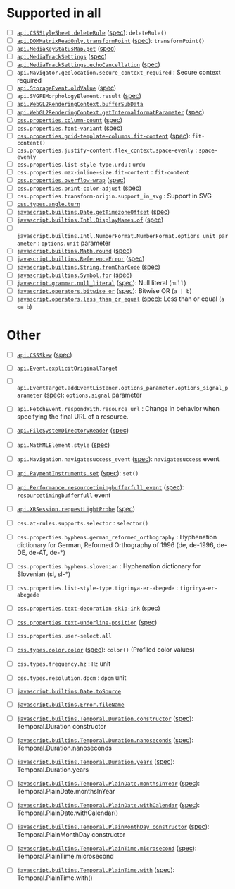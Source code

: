 # Supported in all

* [ ] [`api.CSSStyleSheet.deleteRule`](https://developer.mozilla.org/docs/Web/API/CSSStyleSheet/deleteRule) ([spec](https://drafts.csswg.org/cssom/#dom-cssstylesheet-deleterule)): <code>deleteRule()</code>
* [ ] [`api.DOMMatrixReadOnly.transformPoint`](https://developer.mozilla.org/docs/Web/API/DOMMatrixReadOnly/transformPoint) ([spec](https://drafts.fxtf.org/geometry/#dom-dommatrixreadonly-transformpoint)): <code>transformPoint()</code>
* [ ] [`api.MediaKeyStatusMap.get`](https://developer.mozilla.org/docs/Web/API/MediaKeyStatusMap/get) ([spec](https://w3c.github.io/encrypted-media/#dom-mediakeystatusmap-get))
* [ ] [`api.MediaTrackSettings`](https://developer.mozilla.org/docs/Web/API/MediaTrackSettings) ([spec](https://w3c.github.io/mediacapture-main/#media-track-settings,https://w3c.github.io/mediacapture-screen-share/#extensions-to-mediatracksettings))
* [ ] [`api.MediaTrackSettings.echoCancellation`](https://developer.mozilla.org/docs/Web/API/MediaTrackSettings/echoCancellation) ([spec](https://w3c.github.io/mediacapture-main/#dom-mediatracksettings-echocancellation))
* [ ] `api.Navigator.geolocation.secure_context_required` : Secure context required
* [ ] [`api.StorageEvent.oldValue`](https://developer.mozilla.org/docs/Web/API/StorageEvent/oldValue) ([spec](https://html.spec.whatwg.org/multipage/webstorage.html#dom-storageevent-oldvalue-dev))
* [ ] `api.SVGFEMorphologyElement.result` ([spec](https://drafts.fxtf.org/filter-effects/#dom-svgfilterprimitivestandardattributes-result))
* [ ] [`api.WebGL2RenderingContext.bufferSubData`](https://developer.mozilla.org/docs/Web/API/WebGL2RenderingContext/bufferSubData)
* [ ] [`api.WebGL2RenderingContext.getInternalformatParameter`](https://developer.mozilla.org/docs/Web/API/WebGL2RenderingContext/getInternalformatParameter) ([spec](https://www.khronos.org/registry/webgl/specs/latest/2.0/#3.7.5))
* [ ] [`css.properties.column-count`](https://developer.mozilla.org/docs/Web/CSS/column-count) ([spec](https://drafts.csswg.org/css-multicol/#cc))
* [ ] [`css.properties.font-variant`](https://developer.mozilla.org/docs/Web/CSS/font-variant) ([spec](https://drafts.csswg.org/css-fonts/#font-variant-prop))
* [ ] [`css.properties.grid-template-columns.fit-content`](https://developer.mozilla.org/docs/Web/CSS/fit-content) ([spec](https://drafts.csswg.org/css-sizing-4/#sizing-values)): <code>fit-content()</code>
* [ ] `css.properties.justify-content.flex_context.space-evenly` : <code>space-evenly</code>
* [ ] `css.properties.list-style-type.urdu` : <code>urdu</code>
* [ ] `css.properties.max-inline-size.fit-content` : <code>fit-content</code>
* [ ] [`css.properties.overflow-wrap`](https://developer.mozilla.org/docs/Web/CSS/overflow-wrap) ([spec](https://drafts.csswg.org/css-text/#overflow-wrap-property))
* [ ] [`css.properties.print-color-adjust`](https://developer.mozilla.org/docs/Web/CSS/print-color-adjust) ([spec](https://drafts.csswg.org/css-color-adjust/#propdef-print-color-adjust))
* [ ] `css.properties.transform-origin.support_in_svg` : Support in SVG
* [ ] [`css.types.angle.turn`](https://developer.mozilla.org/docs/Web/CSS/angle#turn)
* [ ] [`javascript.builtins.Date.getTimezoneOffset`](https://developer.mozilla.org/docs/Web/JavaScript/Reference/Global_Objects/Date/getTimezoneOffset) ([spec](https://tc39.es/ecma262/multipage/numbers-and-dates.html#sec-date.prototype.gettimezoneoffset))
* [ ] [`javascript.builtins.Intl.DisplayNames.of`](https://developer.mozilla.org/docs/Web/JavaScript/Reference/Global_Objects/Intl/DisplayNames/of) ([spec](https://tc39.es/ecma402/#sec-Intl.DisplayNames.prototype.of))
* [ ] `javascript.builtins.Intl.NumberFormat.NumberFormat.options_unit_parameter` : <code>options.unit</code> parameter
* [ ] [`javascript.builtins.Math.round`](https://developer.mozilla.org/docs/Web/JavaScript/Reference/Global_Objects/Math/round) ([spec](https://tc39.es/ecma262/multipage/numbers-and-dates.html#sec-math.round))
* [ ] [`javascript.builtins.ReferenceError`](https://developer.mozilla.org/docs/Web/JavaScript/Reference/Global_Objects/ReferenceError) ([spec](https://tc39.es/ecma262/multipage/fundamental-objects.html#sec-native-error-types-used-in-this-standard-referenceerror))
* [ ] [`javascript.builtins.String.fromCharCode`](https://developer.mozilla.org/docs/Web/JavaScript/Reference/Global_Objects/String/fromCharCode) ([spec](https://tc39.es/ecma262/multipage/text-processing.html#sec-string.fromcharcode))
* [ ] [`javascript.builtins.Symbol.for`](https://developer.mozilla.org/docs/Web/JavaScript/Reference/Global_Objects/Symbol/for) ([spec](https://tc39.es/ecma262/multipage/fundamental-objects.html#sec-symbol.for))
* [ ] [`javascript.grammar.null_literal`](https://developer.mozilla.org/docs/Web/JavaScript/Reference/Lexical_grammar#Null_literal) ([spec](https://tc39.es/ecma262/multipage/ecmascript-language-lexical-grammar.html#sec-null-literals)): Null literal (<code>null</code>)
* [ ] [`javascript.operators.bitwise_or`](https://developer.mozilla.org/docs/Web/JavaScript/Reference/Operators/Bitwise_OR) ([spec](https://tc39.es/ecma262/multipage/ecmascript-language-expressions.html#prod-BitwiseORExpression)): Bitwise OR (<code>a | b</code>)
* [ ] [`javascript.operators.less_than_or_equal`](https://developer.mozilla.org/docs/Web/JavaScript/Reference/Operators/Less_than_or_equal) ([spec](https://tc39.es/ecma262/multipage/ecmascript-language-expressions.html#sec-relational-operators)): Less than or equal (<code>a &lt;= b</code>)

# Other

* [ ] [`api.CSSSkew`](https://developer.mozilla.org/docs/Web/API/CSSSkew) ([spec](https://drafts.css-houdini.org/css-typed-om/#cssskew))
* [ ] [`api.Event.explicitOriginalTarget`](https://developer.mozilla.org/docs/Web/API/Event/explicitOriginalTarget)
* [ ] `api.EventTarget.addEventListener.options_parameter.options_signal_parameter` ([spec](https://dom.spec.whatwg.org/#dom-addeventlisteneroptions-signal)): <code>options.signal</code> parameter
* [ ] `api.FetchEvent.respondWith.resource_url` : Change in behavior when specifying the final URL of a resource.
* [ ] [`api.FileSystemDirectoryReader`](https://developer.mozilla.org/docs/Web/API/FileSystemDirectoryReader) ([spec](https://wicg.github.io/entries-api/#api-directoryreader))
* [ ] `api.MathMLElement.style` ([spec](https://drafts.csswg.org/cssom/#dom-elementcssinlinestyle-style))
* [ ] `api.Navigation.navigatesuccess_event` ([spec](https://wicg.github.io/navigation-api/#dom-navigation-onnavigatesuccess)): <code>navigatesuccess</code> event
* [ ] [`api.PaymentInstruments.set`](https://developer.mozilla.org/docs/Web/API/PaymentInstruments/set) ([spec](https://w3c.github.io/payment-handler/#dom-paymentinstruments-set)): <code>set()</code>
* [ ] [`api.Performance.resourcetimingbufferfull_event`](https://developer.mozilla.org/docs/Web/API/Performance/resourcetimingbufferfull_event) ([spec](https://w3c.github.io/resource-timing/#dom-performance-onresourcetimingbufferfull)): <code>resourcetimingbufferfull</code> event
* [ ] [`api.XRSession.requestLightProbe`](https://developer.mozilla.org/docs/Web/API/XRSession/requestLightProbe) ([spec](https://immersive-web.github.io/lighting-estimation/#dom-xrsession-requestlightprobe))
* [ ] `css.at-rules.supports.selector` : <code>selector()</code>
* [ ] `css.properties.hyphens.german_reformed_orthography` : Hyphenation dictionary for German, Reformed Orthography of 1996 (de, de-1996, de-DE, de-AT, de-*)
* [ ] `css.properties.hyphens.slovenian` : Hyphenation dictionary for Slovenian (sl, sl-*)
* [ ] `css.properties.list-style-type.tigrinya-er-abegede` : <code>tigrinya-er-abegede</code>
* [ ] [`css.properties.text-decoration-skip-ink`](https://developer.mozilla.org/docs/Web/CSS/text-decoration-skip-ink) ([spec](https://drafts.csswg.org/css-text-decor-4/#text-decoration-skip-ink-property))
* [ ] [`css.properties.text-underline-position`](https://developer.mozilla.org/docs/Web/CSS/text-underline-position) ([spec](https://drafts.csswg.org/css-text-decor/#text-underline-position-property))
* [ ] `css.properties.user-select.all`
* [ ] [`css.types.color.color`](https://developer.mozilla.org/docs/Web/CSS/color_value/color) ([spec](https://drafts.csswg.org/css-color/#color-function)): <code>color()</code> (Profiled color values)
* [ ] `css.types.frequency.hz` : <code>Hz</code> unit
* [ ] `css.types.resolution.dpcm` : <code>dpcm</code> unit
* [ ] [`javascript.builtins.Date.toSource`](https://developer.mozilla.org/docs/Web/JavaScript/Reference/Global_Objects/Date/toSource)
* [ ] [`javascript.builtins.Error.fileName`](https://developer.mozilla.org/docs/Web/JavaScript/Reference/Global_Objects/Error/fileName)
* [ ] [`javascript.builtins.Temporal.Duration.constructor`](https://developer.mozilla.org/docs/Web/JavaScript/Reference/Global_Objects/Temporal/Duration/constructor) ([spec](https://tc39.es/proposal-temporal/#sec-temporal-duration-constructor)): Temporal.Duration constructor
* [ ] [`javascript.builtins.Temporal.Duration.nanoseconds`](https://developer.mozilla.org/docs/web/javascript/reference/global_objects/temporal/duration/nanoseconds) ([spec](https://tc39.es/proposal-temporal/#sec-get-temporal.duration.prototype.nanoseconds)): Temporal.Duration.nanoseconds
* [ ] [`javascript.builtins.Temporal.Duration.years`](https://developer.mozilla.org/docs/web/javascript/reference/global_objects/temporal/duration/years) ([spec](https://tc39.es/proposal-temporal/#sec-get-temporal.duration.prototype.years)): Temporal.Duration.years
* [ ] [`javascript.builtins.Temporal.PlainDate.monthsInYear`](https://developer.mozilla.org/docs/web/javascript/reference/global_objects/temporal/plaindate/monthsinyear) ([spec](https://tc39.es/proposal-temporal/#sec-get-temporal.plaindate.prototype.monthsinyear)): Temporal.PlainDate.monthsInYear
* [ ] [`javascript.builtins.Temporal.PlainDate.withCalendar`](https://developer.mozilla.org/docs/web/javascript/reference/global_objects/temporal/plaindate/withcalendar) ([spec](https://tc39.es/proposal-temporal/#sec-temporal.plaindate.prototype.withcalendar)): Temporal.PlainDate.withCalendar()
* [ ] [`javascript.builtins.Temporal.PlainMonthDay.constructor`](https://developer.mozilla.org/docs/Web/JavaScript/Reference/Global_Objects/Temporal/PlainMonthDay/constructor) ([spec](https://tc39.es/proposal-temporal/#sec-temporal-plainmonthday-constructor)): Temporal.PlainMonthDay constructor
* [ ] [`javascript.builtins.Temporal.PlainTime.microsecond`](https://developer.mozilla.org/docs/web/javascript/reference/global_objects/temporal/plaintime/microsecond) ([spec](https://tc39.es/proposal-temporal/#sec-get-temporal.plaintime.prototype.microsecond)): Temporal.PlainTime.microsecond
* [ ] [`javascript.builtins.Temporal.PlainTime.with`](https://developer.mozilla.org/docs/web/javascript/reference/global_objects/temporal/plaintime/with) ([spec](https://tc39.es/proposal-temporal/#sec-temporal.plaintime.prototype.with)): Temporal.PlainTime.with()

